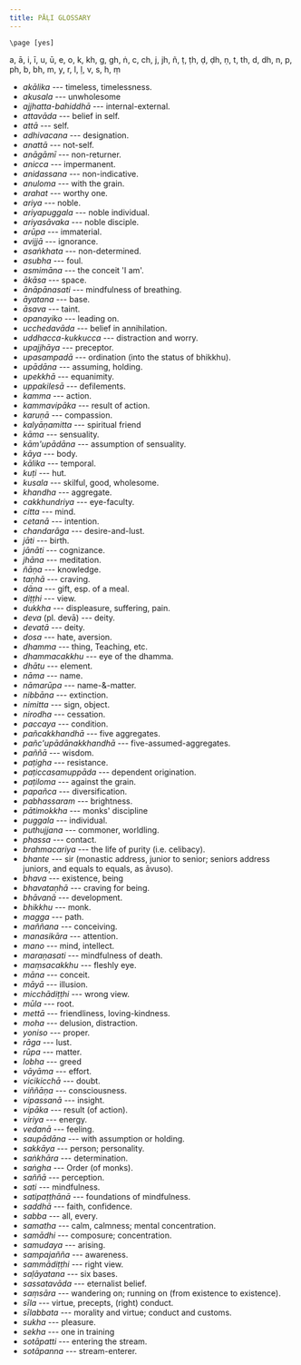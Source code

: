 ```yaml
---
title: PĀḶI GLOSSARY
---
```


```{=context}
\page [yes]
```

a, ā, i, ī, u, ū, e, o, k, kh, g, gh, ṅ, c, ch, j, jh, ñ, ṭ, ṭh, ḍ, ḍh,
ṇ, t, th, d, dh, n, p, ph, b, bh, m, y, r, l, ḷ, v, s, h, ṃ

-   *akālika* --- timeless, timelessness.
-   *akusala* --- unwholesome
-   *ajjhatta-bahiddhā* --- internal-external.
-   *attavāda* --- belief in self.
-   *attā* --- self.
-   *adhivacana* --- designation.
-   *anattā* --- not-self.
-   *anāgāmī* --- non-returner.
-   *anicca* --- impermanent.
-   *anidassana* --- non-indicative.
-   *anuloma* --- with the grain.
-   *arahat* --- worthy one.
-   *ariya* --- noble.
-   *ariyapuggala* --- noble individual.
-   *ariyasāvaka* --- noble disciple.
-   *arūpa* --- immaterial.
-   *avijjā* --- ignorance.
-   *asaṅkhata* --- non-determined.
-   *asubha* --- foul.
-   *asmimāna* --- the conceit 'I am'.
-   *ākāsa* --- space.
-   *ānāpānasati* --- mindfulness of breathing.
-   *āyatana* --- base.
-   *āsava* --- taint.
-   *opanayiko* --- leading on.
-   *ucchedavāda* --- belief in annihilation.
-   *uddhacca-kukkucca* --- distraction and worry.
-   *upajjhāya* --- preceptor.
-   *upasampadā* --- ordination (into the status of bhikkhu).
-   *upādāna* --- assuming, holding.
-   *upekkhā* --- equanimity.
-   *uppakilesā* --- defilements.
-   *kamma* --- action.
-   *kammavipāka* --- result of action.
-   *karuṇā* --- compassion.
-   *kalyāṇamitta* --- spiritual friend
-   *kāma* --- sensuality.
-   *kām'upādāna* --- assumption of sensuality.
-   *kāya* --- body.
-   *kālika* --- temporal.
-   *kuṭi* --- hut.
-   *kusala* --- skilful, good, wholesome.
-   *khandha* --- aggregate.
-   *cakkhundriya* --- eye-faculty.
-   *citta* --- mind.
-   *cetanā* --- intention.
-   *chandarāga* --- desire-and-lust.
-   *jāti* --- birth.
-   *jānāti* --- cognizance.
-   *jhāna* --- meditation.
-   *ñāṇa* --- knowledge.
-   *taṇhā* --- craving.
-   *dāna* --- gift, esp. of a meal.
-   *diṭṭhi* --- view.
-   *dukkha* --- displeasure, suffering, pain.
-   *deva* (pl. devā) --- deity.
-   *devatā* --- deity.
-   *dosa* --- hate, aversion.
-   *dhamma* --- thing, Teaching, etc.
-   *dhammacakkhu* --- eye of the dhamma.
-   *dhātu* --- element.
-   *nāma* --- name.
-   *nāmarūpa* --- name-&-matter.
-   *nibbāna* --- extinction.
-   *nimitta* --- sign, object.
-   *nirodha* --- cessation.
-   *paccaya* --- condition.
-   *pañcakkhandhā* --- five aggregates.
-   *pañc'upādānakkhandhā* --- five-assumed-aggregates.
-   *paññā* --- wisdom.
-   *paṭigha* --- resistance.
-   *paṭiccasamuppāda* --- dependent origination.
-   *paṭiloma* --- against the grain.
-   *papañca* --- diversification.
-   *pabhassaram* --- brightness.
-   *pātimokkha* --- monks' discipline
-   *puggala* --- individual.
-   *puthujjana* --- commoner, worldling.
-   *phassa* --- contact.
-   *brahmacariya* --- the life of purity (i.e. celibacy).
-   *bhante* --- sir (monastic address, junior to senior; seniors address juniors, and equals to equals, as āvuso).
-   *bhava* --- existence, being
-   *bhavataṇhā* --- craving for being.
-   *bhāvanā* --- development.
-   *bhikkhu* --- monk.
-   *magga* --- path.
-   *maññana* --- conceiving.
-   *manasikāra* --- attention.
-   *mano* --- mind, intellect.
-   *maraṇasati* --- mindfulness of death.
-   *maṃsacakkhu* --- fleshly eye.
-   *māna* --- conceit.
-   *māyā* --- illusion.
-   *micchādiṭṭhi* --- wrong view.
-   *mūla* --- root.
-   *mettā* --- friendliness, loving-kindness.
-   *moha* --- delusion, distraction.
-   *yoniso* --- proper.
-   *rāga* --- lust.
-   *rūpa* --- matter.
-   *lobha* --- greed
-   *vāyāma* --- effort.
-   *vicikicchā* --- doubt.
-   *viññāṇa* --- consciousness.
-   *vipassanā* --- insight.
-   *vipāka* --- result (of action).
-   *viriya* --- energy.
-   *vedanā* --- feeling.
-   *saupādāna* --- with assumption or holding.
-   *sakkāya* --- person; personality.
-   *saṅkhāra* --- determination.
-   *saṅgha* --- Order (of monks).
-   *saññā* --- perception.
-   *sati* --- mindfulness.
-   *satipaṭṭhānā* --- foundations of mindfulness.
-   *saddhā* --- faith, confidence.
-   *sabba* --- all, every.
-   *samatha* --- calm, calmness; mental concentration.
-   *samādhi* --- composure; concentration.
-   *samudaya* --- arising.
-   *sampajañña* --- awareness.
-   *sammādiṭṭhi* --- right view.
-   *saḷāyatana* --- six bases.
-   *sassatavāda* --- eternalist belief.
-   *saṃsāra* --- wandering on; running on (from existence to existence).
-   *sīla* --- virtue, precepts, (right) conduct.
-   *sīlabbata* --- morality and virtue; conduct and customs.
-   *sukha* --- pleasure.
-   *sekha* --- one in training
-   *sotāpatti* --- entering the stream.
-   *sotāpanna* --- stream-enterer.

